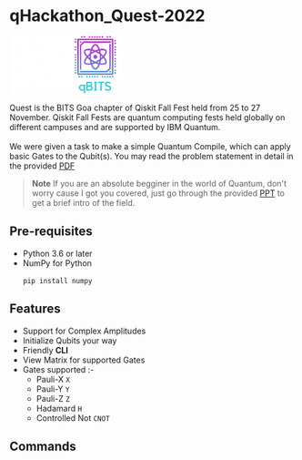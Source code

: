 # qHackathon_Quest-2022
<img src="assets/img/qiskit.png" alt="drawing" height="100"/><img src="assets/img/qbits.png" alt="drawing" height="100"/>

Quest is the BITS Goa chapter of Qiskit Fall Fest held from 25 to 27 November. Qiskit Fall Fests are quantum computing fests held globally on different campuses and are supported by IBM Quantum.  
<br>
We were given a task to make a simple Quantum Compile, which can apply basic Gates to the Qubit(s). You may read the problem statement in detail in the provided [PDF](/Quest%20qHackathon.pdf)
> **Note**
>If you are an absolute begginer in the world of Quantum, don't worry cause I got you covered, just go through the provided [PPT](/QC101_SK.pptx) to get a brief intro of the field.

## Pre-requisites
- Python 3.6 or later
- NumPy for Python 
  ```
  pip install numpy
  ```

## Features
- Support for Complex Amplitudes
- Initialize Qubits your way
- Friendly **CLI**
- View Matrix for supported Gates
- Gates supported :-
  - Pauli-X `X`
  - Pauli-Y `Y`
  - Pauli-Z `Z`
  - Hadamard `H`
  - Controlled Not `CNOT`

## Commands
